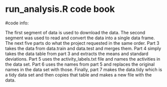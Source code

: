 # run_analysis.R code book


#code info:

The first segment of data is used to download the data. The second segment was used to read and convert the data
into a single data frame. The next five parts do what the project requested in the same order. Part 3 takes the data from 
data.train and data.test and merges them. Part 4 simply takes the data table from part 3 and extracts the means and standard 
deviations. Part 5 uses the activity_labels.txt file and names the activities in the data set. Part 6 uses the names from
part 5 and replaces the original names in the data set with those. Finally, part 7 makes the data.tidy which is a tidy data 
set and then copies that table and makes a new file with the data.
